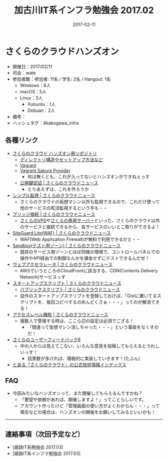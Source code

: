 ﻿---
title: 加古川IT系インフラ勉強会 2017.02
date: 2017-02-11
categories:
  - 開催履歴
tags:
  - 加古川IT系インフラ勉強会
---

# さくらのクラウドハンズオン

* 開催日：2017/02/11
* 司会：wate
* 参加者数：参加者: 11名 / 学生: 2名 / Hangout: 1名
  * Windows：6人
  * macOS：5人
  * Linux：3人
    * Xubuntu：1人
    * Debuan：2人
* 備考：
* ハッシュタグ：#kakogawa_infra

## 各種リンク

* [さくらのクラウド ハンズオン用リポジトリ](https://github.com/histudy/sakura-hands-on)
  * [ディレクトリ構造やセットアップ方法など](https://github.com/histudy/sakura-hands-on/wiki)
  * [Vagrant](https://www.vagrantup.com/)
  * [Vagrant Sakura Provider](https://github.com/tsahara/vagrant-sakura)
    * 何は無くとも、これが入ってないとハンズオンができねぇっす
  * [公開鍵認証 | さくらのクラウドニュース](http://cloud-news.sakura.ad.jp/public-key/)
    * とりあえずは、これを作ろうか
* [シンプル監視 | さくらのクラウドニュース](http://cloud-news.sakura.ad.jp/simplemonitor/)
  * さくらのクラウドの仮想マシン以外も監視できるので、これだけ使って他のサービスの死活監視するという手も・・
* [ブリッジ接続 | さくらのクラウドニュース](http://cloud-news.sakura.ad.jp/bridge/)
  * [さくらのVPS](http://vps.sakura.ad.jp/)や[さくらの専用サーバー](http://server.sakura.ad.jp/)といった、さくらのクラウド以外のサービスと接続できるから、各サービスのいいとこ取りができるよ！
* [SiteGuard Lite(WAF) | さくらのクラウドニュース](http://cloud-news.sakura.ad.jp/siteguard-litewaf/)
  * WAF(Web Application Firewall)が無料で利用できるだと・・
* [Sandbox(テスト用ゾーン) | さくらのクラウドニュース](http://cloud-news.sakura.ad.jp/sandbox/)
  * 既存のサービス用ゾーンとほぼ同様の環境で、コントロールパネルでの操作やAPI経由での制御なんかを課金せずにテストできるんだぜ！
* [ウェブアクセラレータ | さくらのクラウドニュース](http://cloud-news.sakura.ad.jp/webaccel/)
  * AWSでいうところのCloudFrontに該当する、CDN(Contents Delivery Network)サービスっす
* [スタートアップスクリプト | さくらのクラウドニュース](http://cloud-news.sakura.ad.jp/startup-script/)
  * [パブリックスクリプト | さくらのクラウドニュース](http://cloud-news.sakura.ad.jp/startup-script/public-script/)
  * 自作のスタートアップスクリプトを登録しておけば、「Gistに置いてるスクリプトを、毎回コピペするのめんどくさぁ・・・」ってのが解消できる！
* [アクセスレベル機能 | さくらのクラウドニュース](http://cloud-news.sakura.ad.jp/control_panel_login/control_panel_access_level/)
  * 複数人で管理する時は、ここら辺の設定は必須でござる！
    * 「間違って仮想マシン消しちゃった・・・」という事故をなくすのだ！
* [さくらのユーザーフィードバックβ](https://sakura.uservoice.com/)
  * 中の人からは見えてこない、いろんな意見を投稿してもらえるとうれしいっす！
    * 投票数が多ければ、積極的に実装していきます！(たぶん)
* [とある「さくらのクラウド」の公式技術情報インデックス](http://qiita.com/zembutsu/items/cb1cec38c40bbdeb6ab8)

## FAQ

* 今回みたいなハンズオンって、また開催してもらえるんですかね？
  * 「要望や依頼があれば、開催しますよ！」ってことらしいです。
  * アカウント作ったけど「管理画面の使い方がよくわからん・・・」って場合などの場合は、ハンズオンの開催をお願いしてみるといいかも！

---

## 連絡事項（次回予定など）

* [姫路IT系勉強会 2017.03]
* [姫路IT系インフラ勉強会 2017.03]
